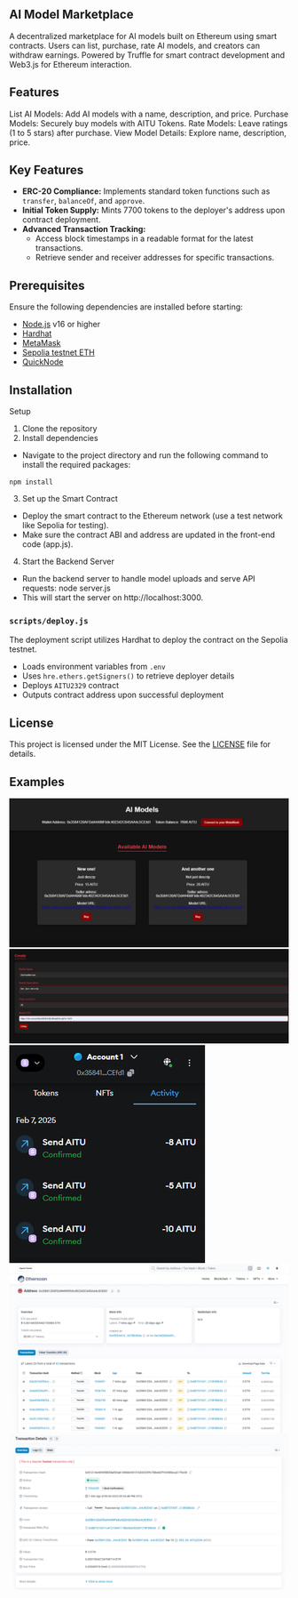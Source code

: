 ## AI Model Marketplace 
A decentralized marketplace for AI models built on Ethereum using smart contracts. Users can list, purchase, rate AI models, and creators can withdraw earnings. Powered by Truffle for smart contract development and Web3.js for Ethereum interaction.

## Features
List AI Models: Add AI models with a name, description, and price.
Purchase Models: Securely buy models with AITU Tokens.
Rate Models: Leave ratings (1 to 5 stars) after purchase.
View Model Details: Explore name, description, price.


## Key Features

- **ERC-20 Compliance:** Implements standard token functions such as `transfer`, `balanceOf`, and `approve`.
- **Initial Token Supply:** Mints 7700 tokens to the deployer's address upon contract deployment.
- **Advanced Transaction Tracking:**
  - Access block timestamps in a readable format for the latest transactions.
  - Retrieve sender and receiver addresses for specific transactions.

## Prerequisites

Ensure the following dependencies are installed before starting:

- [Node.js](https://nodejs.org/) v16 or higher
- [Hardhat](https://hardhat.org/)
- [MetaMask](https://metamask.io/)
- [Sepolia testnet ETH](https://cloud.google.com/application/web3/faucet/ethereum/sepolia/)
- [QuickNode](https://www.quicknode.com/)

## Installation

Setup
1. Clone the repository
2. Install dependencies
- Navigate to the project directory and run the following command to install the required packages:
```
npm install
```
3. Set up the Smart Contract
- Deploy the smart contract to the Ethereum network (use a test network like Sepolia for testing).
- Make sure the contract ABI and address are updated in the front-end code (app.js).
4. Start the Backend Server
- Run the backend server to handle model uploads and serve API requests:
node server.js
- This will start the server on http://localhost:3000.

### `scripts/deploy.js`
The deployment script utilizes Hardhat to deploy the contract on the Sepolia testnet.
- Loads environment variables from `.env`
- Uses `hre.ethers.getSigners()` to retrieve deployer details
- Deploys `AITU2329` contract
- Outputs contract address upon successful deployment

## License
This project is licensed under the MIT License. See the [LICENSE](LICENCE) file for details.

## Examples
![](aiModels.jpg)
![](Create.jpg)
![](Send.jpg)
![](etherscan.jpg)
![](Details.jpg)
